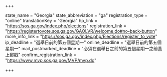 +++

state_name = "Georgia"
state_abbreviation = "ga"
registration_type = "online"
translationKey = "Georgia"
hp_link = "https://sos.ga.gov/index.php/elections"
registration_link = "https://registertovote.sos.ga.gov/GAOLVR/welcome.do#no-back-button"
more_info_link = "https://sos.ga.gov/index.php/Elections/register_to_vote"
ip_deadline = "選舉日前的第五個星期一"
online_deadline = "選舉日前的第五個星期一"
mail_postmarked_deadline = "必須在選舉日之前的第五個星期一之前蓋上郵戳"
confirm_registration_link = "https://www.mvp.sos.ga.gov/MVP/mvp.do"

+++